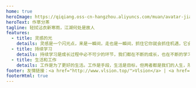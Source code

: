 ```yaml
---
home: true
heroImage: https://qiqiang.oss-cn-hangzhou.aliyuncs.com/muan/avatar-jianchun.jpg
heroText: 作草分茶
tagline: 轻拭沾衣新寒雨，江湖何处是故人
features:
  - title: 灵感的光
    details: 灵感是一个闪光点，来是一瞬间，走也是一瞬间，抓住它你就会抓住机遇，它会给你带来快乐的。
  - title: 持续学习
    details: 持续学习是成长过程中必不可少的环节，我们都在不断的成长，也在不断的学习，所以加油吧少年。
  - title: 生活和工作
    details: 工作是为了更好的生活。工作是手段，生活是目标，但两者都是我们的人生，所以我们需要享受这样的人生。
footer: 友情链接：<a href="http://www.vlsion.top/">Vlsion</a> | <a href="https://www.elmerlxy.com/">Elmer</a>
footerHtml: true
---
```

